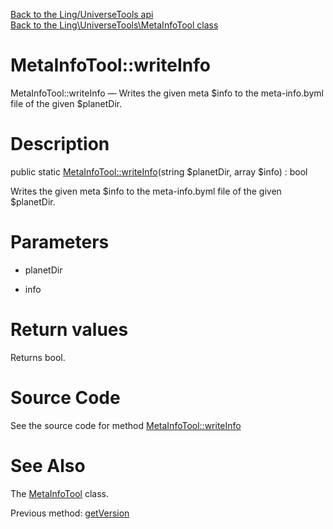 [Back to the Ling/UniverseTools api](https://github.com/lingtalfi/UniverseTools/blob/master/doc/api/Ling/UniverseTools.md)<br>
[Back to the Ling\UniverseTools\MetaInfoTool class](https://github.com/lingtalfi/UniverseTools/blob/master/doc/api/Ling/UniverseTools/MetaInfoTool.md)


MetaInfoTool::writeInfo
================



MetaInfoTool::writeInfo — Writes the given meta $info to the meta-info.byml file of the given $planetDir.




Description
================


public static [MetaInfoTool::writeInfo](https://github.com/lingtalfi/UniverseTools/blob/master/doc/api/Ling/UniverseTools/MetaInfoTool/writeInfo.md)(string $planetDir, array $info) : bool




Writes the given meta $info to the meta-info.byml file of the given $planetDir.




Parameters
================


- planetDir

    

- info

    


Return values
================

Returns bool.








Source Code
===========
See the source code for method [MetaInfoTool::writeInfo](https://github.com/lingtalfi/UniverseTools/blob/master/MetaInfoTool.php#L100-L104)


See Also
================

The [MetaInfoTool](https://github.com/lingtalfi/UniverseTools/blob/master/doc/api/Ling/UniverseTools/MetaInfoTool.md) class.

Previous method: [getVersion](https://github.com/lingtalfi/UniverseTools/blob/master/doc/api/Ling/UniverseTools/MetaInfoTool/getVersion.md)<br>

